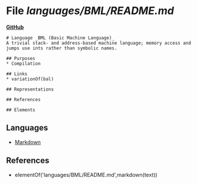 # File _languages/BML/README.md_
**[GitHub](https://github.com/softlang/yas/blob/master/languages/BML/README.md)**
```
# Language _BML (Basic Machine Language)_
A trivial stack- and address-based machine language; memory access and jumps use ints rather than symbolic names.

## Purposes
* Compilation

## Links
* variationOf(bal)

## Representations

## References

## Elements
```

## Languages
* [Markdown](../languages/Markdown.md)

## References
* elementOf('languages/BML/README.md',markdown(text))
